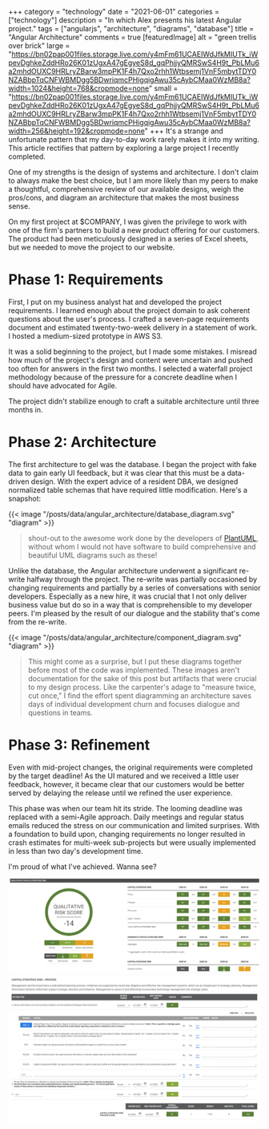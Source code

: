 +++
category = "technology"
date = "2021-06-01"
categories = ["technology"]
description = "In which Alex presents his latest Angular project."
tags = ["angularjs", "architecture", "diagrams", "database"]
title = "Angular Architecture"
comments = true
[featuredImage]
  alt = "green trellis over brick"
  large = "https://bn02pap001files.storage.live.com/y4mFm61UCAEIWdJfkMIUTk_iWpevDghkeZddHRo26K01zUgxA47gEgyeS8d_gqPhjjyQMRSwS4H9t_PbLMu6a2mhdOUXC9HRLryZBarw3mpPK1F4h7Qxo2rhh1Wtbsemj1VnF5mbytTDY0NZABbpTqCNFWBMDgg5BDwriqmcPHigqigAwu35cAybCMaa0WzMB8a?width=1024&height=768&cropmode=none"
  small = "https://bn02pap001files.storage.live.com/y4mFm61UCAEIWdJfkMIUTk_iWpevDghkeZddHRo26K01zUgxA47gEgyeS8d_gqPhjjyQMRSwS4H9t_PbLMu6a2mhdOUXC9HRLryZBarw3mpPK1F4h7Qxo2rhh1Wtbsemj1VnF5mbytTDY0NZABbpTqCNFWBMDgg5BDwriqmcPHigqigAwu35cAybCMaa0WzMB8a?width=256&height=192&cropmode=none"
+++
It's a strange and unfortunate pattern that my day-to-day work rarely makes it into my writing. This article rectifies that pattern by exploring a large project I recently completed.

One of my strengths is the design of systems and architecture. I don't claim to always make the best choice, but I am more likely than my peers to make a thoughtful, comprehensive review of our available designs, weigh the pros/cons, and diagram an architecture that makes the most business sense.

On my first project at $COMPANY, I was given the privilege to work with one of the firm's partners to build a new product offering for our customers. The product had been meticulously designed in a series of Excel sheets, but we needed to move the project to our website.

# Phase 1: Requirements

First, I put on my business analyst hat and developed the project requirements. I learned enough about the project domain to ask coherent questions about the user's process. I crafted a seven-page requirements document and estimated twenty-two-week delivery in a statement of work. I hosted a medium-sized prototype in AWS S3.

It was a solid beginning to the project, but I made some mistakes. I misread how much of the project's design and content were uncertain and pushed too often for answers in the first two months. I selected a waterfall project methodology because of the pressure for a concrete deadline when I should have advocated for Agile.

The project didn't stabilize enough to craft a suitable architecture until three months in.

# Phase 2: Architecture

The first architecture to gel was the database. I began the project with fake data to gain early UI feedback, but it was clear that this must be a data-driven design. With the expert advice of a resident DBA, we designed normalized table schemas that have required little modification. Here's a snapshot:

{{< image "/posts/data/angular_architecture/database_diagram.svg" "diagram" >}}

> shout-out to the awesome work done by the developers of [PlantUML](https://github.com/plantuml/plantuml), without whom I would not have software to build comprehensive and beautiful UML diagrams such as these!

Unlike the database, the Angular architecture underwent a significant re-write halfway through the project. The re-write was partially occasioned by changing requirements and partially by a series of conversations with senior developers. Especially as a new hire, it was crucial that I not only deliver business value but do so in a way that is comprehensible to my developer peers. I'm pleased by the result of our dialogue and the stability that's come from the re-write.

{{< image "/posts/data/angular_architecture/component_diagram.svg" "diagram" >}}

> This might come as a surprise, but I put these diagrams together before most of the code was implemented. These images aren't documentation for the sake of this post but artifacts that were crucial to my design process. Like the carpenter's adage to "measure twice, cut once," I find the effort spent diagramming an architecture saves days of individual development churn and focuses dialogue and questions in teams.

# Phase 3: Refinement

Even with mid-project changes, the original requirements were completed by the target deadline! As the UI matured and we received a little user feedback, however, it became clear that our customers would be better served by delaying the release until we refined the user experience.

This phase was when our team hit its stride. The looming deadline was replaced with a semi-Agile approach. Daily meetings and regular status emails reduced the stress on our communication and limited surprises. With a foundation to build upon, changing requirements no longer resulted in crash estimates for multi-week sub-projects but were usually implemented in less than two day's development time.

I'm proud of what I've achieved. Wanna see?

![summary-chart](/posts/data/angular_architecture/summary_chart.png)
![detail-table](/posts/data/angular_architecture/detail_table.png)
